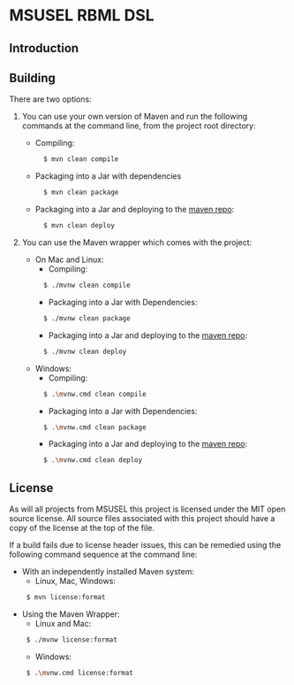 # MSUSEL RBML DSL

## Introduction

## Building
There are two options:

1. You can use your own version of Maven and run the following commands at the command line, from the project root directory:
   * Compiling:
      ```bash
        $ mvn clean compile
      ```
   * Packaging into a Jar with dependencies
      ```bash
        $ mvn clean package
      ```
   * Packaging into a Jar and deploying to the [maven repo](https://github.com/MSUSEL/msusel-maven-repo):
      ```bash
        $ mvn clean deploy
      ```

2. You can use the Maven wrapper which comes with the project:
   * On Mac and Linux:
      - Compiling:
      ```bash
        $ ./mvnw clean compile
      ```
      - Packaging into a Jar with Dependencies:
      ```bash
        $ ./mvnw clean package
      ```
      - Packaging into a Jar and deploying to the [maven repo](https://github.com/MSUSEL/msusel-maven-repo):
      ```bash
        $ ./mvnw clean deploy
      ```
   * Windows:
      - Compiling:
      ```bash
        $ .\mvnw.cmd clean compile
      ```
      - Packaging into a Jar with Dependencies:
      ```bash
        $ .\mvnw.cmd clean package
      ```
      - Packaging into a Jar and deploying to the [maven repo](https://github.com/MSUSEL/msusel-maven-repo):
      ```bash
        $ .\mvnw.cmd clean deploy
      ```

## License
As will all projects from MSUSEL this project is licensed under the MIT open source license. All source files associated with this project should have a copy of the license at the top of the file.

If a build fails due to license header issues, this can be remedied using the following command sequence at the command line:

- With an independently installed Maven system:
    * Linux, Mac, Windows:
    ```bash
     $ mvn license:format
    ```
- Using the Maven Wrapper:
    * Linux and Mac:
    ```bash
     $ ./mvnw license:format
    ```
    * Windows:
    ```bash
     $ .\mvnw.cmd license:format